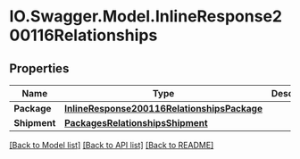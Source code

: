 # IO.Swagger.Model.InlineResponse200116Relationships
## Properties

Name | Type | Description | Notes
------------ | ------------- | ------------- | -------------
**Package** | [**InlineResponse200116RelationshipsPackage**](InlineResponse200116RelationshipsPackage.md) |  | [optional] 
**Shipment** | [**PackagesRelationshipsShipment**](PackagesRelationshipsShipment.md) |  | [optional] 

[[Back to Model list]](../README.md#documentation-for-models) [[Back to API list]](../README.md#documentation-for-api-endpoints) [[Back to README]](../README.md)

